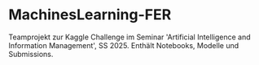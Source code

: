 # MachinesLearning-FER
Teamprojekt zur Kaggle Challenge im Seminar 'Artificial Intelligence and Information Management', SS 2025. Enthält Notebooks, Modelle und Submissions.
